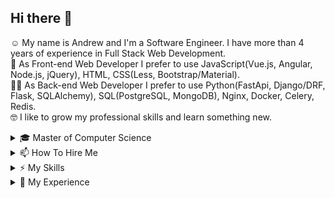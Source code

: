 ## Hi there 👋
☺️ My name is Andrew and I'm a Software Engineer. I have more than 4 years of experience in Full Stack Web Development. <br>
🤩 As Front-end Web Developer I prefer to use JavaScript(Vue.js, Angular, Node.js, jQuery), HTML, CSS(Less, Bootstrap/Material). <br>
🧑‍💻 As Back-end Web Developer I prefer to use Python(FastApi, Django/DRF, Flask, SQLAlchemy), SQL(PostgreSQL, MongoDB), Nginx, Docker, Celery, Redis. <br>
🤓 I like to grow my professional skills and learn something new. <br>
<details><summary>🎓 Master of Computer Science</summary>

### 2016-2018
__Siberian State Aerospace University__ <br>
_Master of Computer Applications (MCA), Computer science_ <br>

### 2012-2016
__Siberian State Aerospace University__ <br>
_Bachelor of Computer Science (BCompSc), Computer science_ <br>
</details>

<details><summary>📫 How To Hire Me</summary>
I'm working on Upwork ([My Account here](https://www.upwork.com/freelancers/~01e59297900f2b4845))
</details>

<details><summary>⚡ My Skills</summary>

| | |
|-|-|
|__Operating Systems__ | Linux, Windows |
|__Development languages__| Python, JS/TS, Qt/C++/QML, C, C#, Go |
|__Frameworks__ | FastAPI, Django/DRF, Flask, Angular, Vue.js, Node.js, jQuery |
|__DBMS__ | PostgreSQL, MongoDB, MySQL, SQLite, Redis, RabbitMQ |
|__Others__ | Celery, Docker, Nginx, Git |
</details>


<details><summary>🔬 My Experience</summary>

### July 2020 - to date
__Full-stack Developer | Freelance__ <br>
🔗 [My Account on Upwork](https://www.upwork.com/freelancers/~01e59297900f2b4845/) <br>
⚡ _Skills: Python(Tornado, FastAPI), Vue.js, WebRTC_ <br>
<details><summary>🛠 Description</summary>

- Marked up layouts of the Admin panel pages for managing the video surveillance system.
- Developed an API for a website security analysis system.
</details>


### August 2018 - October 2020
__Full-stack Developer | YLab Development__ <br>
🔗 https://ylab.io/ <br>
⚡ _Skills: Python(Django/DRF, Flask), Go, AngularJS, Vuejs, PostgreSql, Redis, Celery, Docker_ <br>
<details><summary>🛠 Description</summary>

1. [ECN.Broker](https://ecn.broker/en/)
   - Redesigned [Esplanade MS](https://esplanade-ms.com/en/) to [ECN.Broker](https://ecn.broker/en/).
   - Changed the layout of the User Account pages and added new functionality, expanded the site's API.
   - Expanded the functionality of the admin panel, differentiated user rights.
   - Implemented API __MetaTrader 4__. 
   - Implemented notification to __Telegram__ bot about user actions. 
   - Configured DB migrations and DB backups. 
   - Configured __Docker__ containers.
   - Edited __WordPress__ landing pages.
   - Implemented __RBK.money__, __Accentpay__ and __Interkassa__ payment systems.
   - Set up a referral program.
   - Added WYSIWYG __Quill__ editor for news.
   - Integrated API __Claws & Horns__, marked up pages for customer training, displayed data on __google visualization__ charts.
   - Displayed the exchange rate via the API __IndigoSoft__.
   - Developed forex calculators.
   - Implemented __RAMM__ for copy trading.
   - Implemented Email Delivery Service __SendGrid__.
   - Integrated API __Bpilot__  for contract specification.
2. [B2B-export](https://b2b-export.com/en/)
   - Implemented a form for selecting product categories with a hierarchy.
   - Fixed the layout of the site and letters.
   - Configured database migrations.
   - Fixed bugs in bulk import of goods and translation of text via __ABBY__ service.
3. [Carreta](https://carreta.ru/)
   - Implemented loading of prices from CSV/XLS files.
4. [TeachLearnLanguages](https://teachlearnlanguages.com/en/)
   - Implemented the definition of the user's country through API __ipstack__.
   - Fixed loading images to __S3Storage__.
   - Implemented import prices.
   - Expanded the functionality of the __Django__ admin panel.
5. __Internal and other projects__
   - Implemented crawling sites for analyzing product prices (__scrapy__ + __selenium__).
   - Developed a system for aggregating CSV/XLS reports, set up validation of files and user data, implemented text field recoding, distribution of reports in __Clickhouse__ + __MSSql__.
   - Developed systems for recognizing applications from images (__TensorFlow__)
</details>

### September 2016 - February 2018
__Software Engineer | Aigeo__ <br>
🔗 http://aigeo.ru/ <br>
⚡ _Skills: Python(Django/SQLAlchemy), AngularJS, OpenLayers 3, PostgreSQL_ <br>
<details><summary>🛠 Description</summary>

- Developed a web application [Aigeo References](http://references.aigeo.ru/) to display regional data.
- Developed a web application [Aigeo References Map](http://references-map.aigeo.ru/) to display regional data on the map.
- Developed a web application [Medical Areas](http://map.med-monitor.ru/)([mirror](http://meduch2.aigeo.ru/)).
- Integrated the [Medical Areas](http://map.med-monitor.ru/) as module of web app [Med-monitor](http://med-monitor.ru/)([mirror](http://med-monitor.aigeo.ru)).
- Developed a service [Normalizer](http://api.aigeo.ru/pages/normalizer) for normalizing the address.
- Setuped and extended [Geonode](https://github.com/capooti/geonode) for [Aigeo servieces](https://git.aigeo.ru/aigeo/geonode). Added loading data from third-party __CSW__ servers with dynamic MGUID, extended API, fixed minor bugs.
</details>

### July 2015 - August 2015
__Junior Web Developer | Alpateks__ <br>
🔗 http://alpateks.ru/ <br>
⚡ _Skills: Python(Django, Grab), PostgreSQL, Bash_ <br>

<details><summary>🛠 Description</summary>

- Developed a form for accepting bids and creating leads in the Bitrix24.
- Сollected data of industrial climbers.
- Fixed mark up.
- Сonfigured database backup.
</details>

</details>

